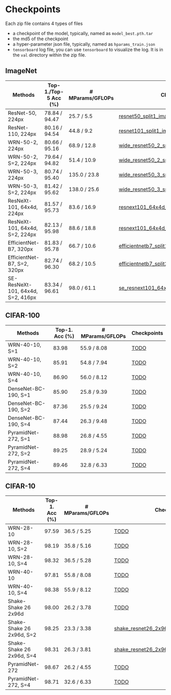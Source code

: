 # Checkpoints

Each zip file contains 4 types of files

* a checkpoint of the model, typically, named as `model_best.pth.tar`
* the md5 of the checkpoint
* a hyper-parameter json file, typically, named as `hparams_train.json`
* `tensorboard` log file, you can use `tensorboard` to visualize the log. It is in the `val` directory within the zip file.


## ImageNet

| Methods                   		| Top-1./Top-5 Acc (%) 	| # MParams/GFLOPs    | Checkpoints  |
|-----------------------------------|-----------------------|---------------------|--------------|
| ResNet-50, 224px           		| 78.84 / 94.47         | 25.7 / 5.5       	  | [resnet50_split1_imagenet_256_06](https://github.com/mzhaoshuai/SplitNet-Divide-and-Co-training/releases/download/1.0.0/resnet50_split1_imagenet_256_06.zip) |
| ResNet-110, 224px      		 	| 80.16 / 94.54         | 44.8 / 9.2          | [resnet101_split1_imagenet_256_01](https://github.com/mzhaoshuai/SplitNet-Divide-and-Co-training/releases/download/1.0.0/resnet101_split1_imagenet_256_01.zip) |
| WRN-50-2, 224px           		| 80.66 / 95.16         | 68.9 / 12.8         | [wide_resnet50_2_split1_imagenet_256_01](https://github.com/mzhaoshuai/SplitNet-Divide-and-Co-training/releases/download/1.0.0/wide_resnet50_2_split1_imagenet_256_01.zip) |
| WRN-50-2, S=2, 224px      		| 79.64 / 94.82         | 51.4 / 10.9         | [wide_resnet50_2_split2_imagenet_256_02](https://github.com/mzhaoshuai/SplitNet-Divide-and-Co-training/releases/download/1.0.0/wide_resnet50_2_split2_imagenet_256_02.zip) | 
| WRN-50-3, 224px           		| 80.74 / 95.40         | 135.0 / 23.8        | [wide_resnet50_3_split1_imagenet_256_01](https://github.com/mzhaoshuai/SplitNet-Divide-and-Co-training/releases/download/1.0.0/wide_resnet50_3_split1_imagenet_256_01.zip) |
| WRN-50-3, S=2, 224px      		| 81.42 / 95.62         | 138.0 / 25.6        | [wide_resnet50_3_split2_imagenet_256_02](https://github.com/mzhaoshuai/SplitNet-Divide-and-Co-training/releases/download/1.0.0/wide_resnet50_3_split2_imagenet_256_02.zip) | 
| ResNeXt-101, 64x4d, 224px 		| 81.57 / 95.73         | 83.6 / 16.9         | [resnext101_64x4d_split1_imagenet_256_01](https://github.com/mzhaoshuai/SplitNet-Divide-and-Co-training/releases/download/1.0.0/resnext101_64x4d_split1_imagenet_256_01.zip) |
| ResNeXt-101, 64x4d, S=2, 224px  	| 82.13 / 95.98         | 88.6 / 18.8         | [resnext101_64x4d_split2_imagenet_256_02](https://github.com/mzhaoshuai/SplitNet-Divide-and-Co-training/releases/download/1.0.0/resnext101_64x4d_split2_imagenet_256_02.zip) |
| EfficientNet-B7, 320px 			| 81.83 / 95.78         | 66.7 / 10.6         | [efficientnetb7_split1_imagenet_128_03](https://github.com/mzhaoshuai/SplitNet-Divide-and-Co-training/releases/download/1.0.0/efficientnetb7_split1_imagenet_128_03.zip) |
| EfficientNet-B7, S=2, 320px  		| 82.74 / 96.30         | 68.2 / 10.5         | [efficientnetb7_split2_imagenet_128_02](https://github.com/mzhaoshuai/SplitNet-Divide-and-Co-training/releases/download/1.0.0/efficientnetb7_split2_imagenet_128_02.zip) | 
| SE-ResNeXt-101, 64x4d, S=2, 416px | 83.34 / 96.61         | 98.0 / 61.1         | [se_resnext101_64x4d_split2_imagenet_128_02](https://github.com/mzhaoshuai/SplitNet-Divide-and-Co-training/releases/download/1.0.0/se_resnext101_64x4d_split2_imagenet_128_02.zip) |


## CIFAR-100

| Methods                   | Top-1. Acc (%) | # MParams/GFLOPs    | Checkpoints  |
|---------------------------|----------------|---------------------|--------------|  
| WRN-40-10, S=1            | 83.98          | 55.9 / 8.08         | [TODO](TODO) |
| WRN-40-10, S=2            | 85.91          | 54.8 / 7.94         | [TODO](TODO) |
| WRN-40-10, S=4            | 86.90          | 56.0 / 8.12         | [TODO](TODO) |
| DenseNet-BC-190, S=1      | 85.90          | 25.8 / 9.39         | [TODO](TODO) |
| DenseNet-BC-190, S=2      | 87.36          | 25.5 / 9.24         | [TODO](TODO) |
| DenseNet-BC-190, S=4      | 87.44          | 26.3 / 9.48         | [TODO](TODO) |
| PyramidNet-272, S=1       | 88.98          | 26.8 / 4.55         | [TODO](TODO) |
| PyramidNet-272, S=2       | 89.25          | 28.9 / 5.24         | [TODO](TODO) |
| PyramidNet-272, S=4       | 89.46          | 32.8 / 6.33         | [TODO](TODO) |


## CIFAR-10

| Methods                   | Top-1. Acc (%) | # MParams/GFLOPs    | Checkpoints  |
|---------------------------|----------------|---------------------|--------------|
| WRN-28-10 				| 97.59          | 36.5 / 5.25         | [TODO](TODO) |
| WRN-28-10, S=2            | 98.19          | 35.8 / 5.16         | [TODO](TODO) |
| WRN-28-10, S=4            | 98.32          | 36.5 / 5.28         | [TODO](TODO) |
| WRN-40-10 				| 97.81          | 55.8 / 8.08         | [TODO](TODO) |
| WRN-40-10, S=4            | 98.38          | 55.9 / 8.12         | [TODO](TODO) |
| Shake-Shake 26 2x96d	 	| 98.00          | 26.2 / 3.78         | [TODO](TODO) |
| Shake-Shake 26 2x96d, S=2 | 98.25          | 23.3 / 3.38         | [shake_resnet26_2x96d_split2_cifar10_128_12](TODO) |
| Shake-Shake 26 2x96d, S=4 | 98.31          | 26.3 / 3.81         | [shake_resnet26_2x96d_split4_cifar10_128_09](TODO) |
| PyramidNet-272            | 98.67          | 26.2 / 4.55         | [TODO](TODO) |
| PyramidNet-272, S=4       | 98.71          | 32.6 / 6.33         | [TODO](TODO) |